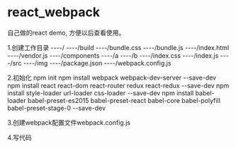 # react_webpack
自己做的react demo, 方便以后查看使用。

1.创建工作目录
	----/
		----/build
			----/bundle.css
			----/bundle.js
			----/index.html
			----/vendor.js
		----/components
			----/a
			----/b
			----/index.css
			----/index.js
		----/src
			----/img
		----/package.json
		----/webpack.config.js

2.初始化
	npm init 
	npm install webpack webpack-dev-server --save-dev
	npm install react react-dom react-router redux react-redux --save-dev
	npm install style-loader url-loader css-loader --save-dev
	npm install babel-loader babel-preset-es2015 babel-preset-react babel-core babel-polyfill babel-preset-stage-0 --save-dev

3.创建webpack配置文件webpack.config.js

4.写代码
